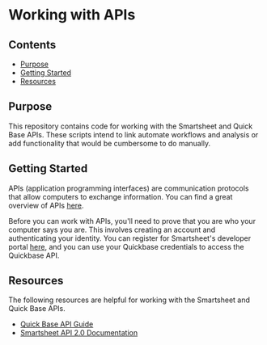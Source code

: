 # Working with APIs


## Contents
- [Purpose](#purpose)
- [Getting Started](#getting-started)
- [Resources](#resources)

## Purpose
This repository contains code for working with the Smartsheet and Quick Base APIs. These scripts intend to link automate workflows and analysis or add functionality that would be cumbersome to do manually.

## Getting Started
APIs (application programming interfaces) are communication protocols that allow computers to exchange information. You can find a great overview of APIs [here](https://zapier.com/learn/apis/).

Before you can work with APIs, you'll need to prove that you are who your computer says you are. This involves creating an account and authenticating your identity. You can register for Smartsheet's developer portal [here](https://developers.smartsheet.com/), and you can use your Quickbase credentials to access the Quickbase API.

## Resources
The following resources are helpful for working with the Smartsheet and Quick Base APIs.
- [Quick Base API Guide](https://help.quickbase.com/api-guide/intro.html)
- [Smartsheet API 2.0 Documentation](http://smartsheet-platform.github.io/api-docs/)

